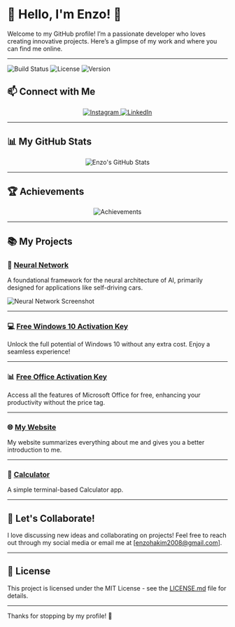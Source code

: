 # 🌟 Hello, I'm Enzo! 👋

Welcome to my GitHub profile! I’m a passionate developer who loves creating innovative projects. Here’s a glimpse of my work and where you can find me online.

---

![Build Status](https://img.shields.io/badge/build-passing-brightgreen) ![License](https://img.shields.io/badge/license-MIT-blue) ![Version](https://img.shields.io/badge/version-1.0.0-orange)

## 📫 Connect with Me

<p align="center">
  <a href="https://www.instagram.com/enzzz.h" target="_blank">
    <img src="https://img.shields.io/badge/Instagram-@enzzz.h-red" alt="Instagram" />
  </a>
  <a href="https://www.linkedin.com/in/enzo-hakim-73b646275/" target="_blank">
    <img src="https://img.shields.io/badge/LinkedIn-Enzo%20Hakim-blue" alt="LinkedIn" />
  </a>
</p>

---

## 📊 My GitHub Stats

<p align="center">
  <img src="https://github-readme-stats.vercel.app/api?username=enzzzh&show_icons=true&theme=radical" alt="Enzo's GitHub Stats" />
</p>

---

## 🏆 Achievements

<p align="center">
  <img src="https://github-profile-trophy.vercel.app/?username=enzzzh&theme=onedark" alt="Achievements" />
</p>

---

## 📚 My Projects

### 🧠 [Neural Network](https://github.com/enzzzh/NeuralNetwork)
A foundational framework for the neural architecture of AI, primarily designed for applications like self-driving cars.

![Neural Network Screenshot](https://link-to-your-screenshot.com/screenshot.png)

---

### 💻 [Free Windows 10 Activation Key](https://github.com/enzzzh/FreeWinActivKey)
Unlock the full potential of Windows 10 without any extra cost. Enjoy a seamless experience!

---

### 📊 [Free Office Activation Key](https://github.com/enzzzh/FreeOfficeActivKey)
Access all the features of Microsoft Office for free, enhancing your productivity without the price tag.

---

### 🌐 [My Website](https://enzzzh.github.io)
My website summarizes everything about me and gives you a better introduction to me.

---

### 🧮 [Calculator](https://github.com/enzzzh/Calculator)
A simple terminal-based Calculator app.

---

## 🤝 Let's Collaborate!

I love discussing new ideas and collaborating on projects! Feel free to reach out through my social media or email me at [enzohakim2008@gmail.com].

---

## 📄 License
This project is licensed under the MIT License - see the [LICENSE.md](LICENSE.md) file for details.

---

Thanks for stopping by my profile! 🌟
